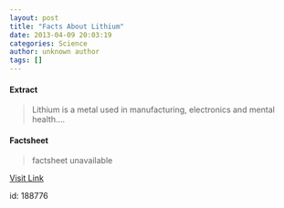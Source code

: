 ```yaml
---
layout: post
title: "Facts About Lithium"
date: 2013-04-09 20:03:19
categories: Science
author: unknown author
tags: []
---
```



#### Extract
>Lithium is a metal used in manufacturing, electronics and mental health....

#### Factsheet
>factsheet unavailable

[Visit Link](http://www.livescience.com/28579-lithium.html)

id:  188776


